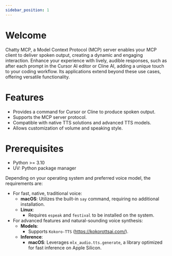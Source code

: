 ```yaml
---
sidebar_position: 1
---
```


# Welcome

Chatty MCP, a Model Context Protocol (MCP) server enables your MCP client to deliver spoken output, creating a dynamic and engaging interaction. Enhance your experience with lively, audible responses, such as after each prompt in the Cursor AI editor or Cline AI, adding a unique touch to your coding workflow. Its applications extend beyond these use cases, offering versatile functionality.

<!-- Image of Cursor with edit -->

# Features

- Provides a command for Cursor or Cline to produce spoken output.
- Supports the MCP server protocol.
- Compatible with native TTS solutions and advanced TTS models.
- Allows customization of volume and speaking style.

<!-- Image of configuration website -->

# Prerequisites

- Python >= 3.10
- UV: Python package manager

Depending on your operating system and preferred voice model, the requirements are:

- For fast, native, traditional voice:
  - **macOS**: Utilizes the built-in `say` command, requiring no additional installation.
  - **Linux**:
    - Requires `espeak` and `festival` to be installed on the system.
- For advanced features and natural-sounding voice synthesis:
  - **Models**:
    - Supports `Kokoro-TTS` (https://kokorottsai.com/).
  - **Inference**:
    - **macOS**: Leverages `mlx_audio.tts.generate`, a library optimized for fast inference on Apple Silicon.
